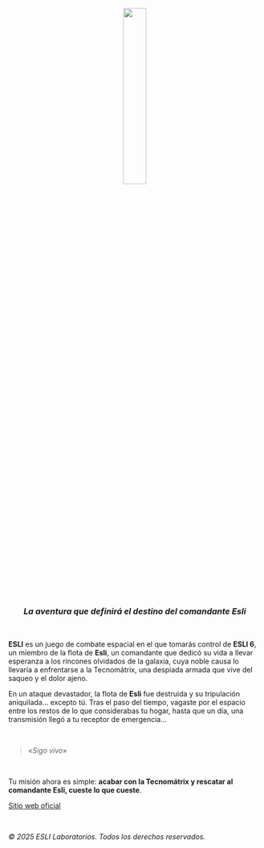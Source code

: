 <p align="center">
    <img src="https://i.imgur.com/O3y1iBp.png" align="center" width="30%">
</p>
<i align="center"><b align="center"><h3 align="center">La aventura que definirá el destino del comandante Esli</h1></b></i>
<br>

**ESLI** es un juego de combate espacial en el que tomarás control de **ESLI 6**, un miembro de la flota de **Esli**, un comandante que dedicó su vida a llevar esperanza a los rincones olvidados de la galaxia, cuya noble causa lo llevaría a enfrentarse a la Tecnomátrix, una despiada armada que vive del saqueo y el dolor ajeno.

En un ataque devastador, la flota de **Esli** fue destruida y su tripulación aniquilada... excepto tú. Tras el paso del tiempo, vagaste por el espacio entre los restos de lo que considerabas tu hogar, hasta que un día, una transmisión llegó a tu receptor de emergencia...

<br>

> «*Sigo vivo*»

<br>

Tu misión ahora es simple: **acabar con la Tecnomátrix y rescatar al comandante Esli, cueste lo que cueste**.

[Sitio web oficial](https://esli-game-page.vercel.app/)

<br>

*© 2025 ESLI Laboratorios. Todos los derechos reservados.*
